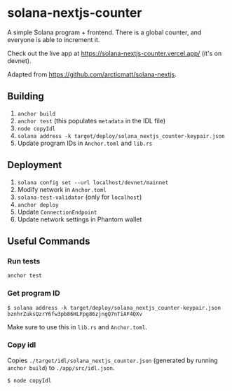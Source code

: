 # solana-nextjs-counter

A simple Solana program + frontend. There is a global counter, and everyone is able to increment it.

Check out the live app at https://solana-nextjs-counter.vercel.app/ (it's on devnet).

Adapted from https://github.com/arcticmatt/solana-nextjs.

## Building

1. `anchor build`
2. `anchor test` (this populates `metadata` in the IDL file)
3. `node copyIdl`
4. `solana address -k target/deploy/solana_nextjs_counter-keypair.json`
5. Update program IDs in `Anchor.toml` and `lib.rs`

## Deployment

1. `solana config set --url localhost/devnet/mainnet`
2. Modify network in `Anchor.toml`
3. `solana-test-validator` (only for `localhost`)
4. `anchor deploy`
5. Update `ConnectionEndpoint`
6. Update network settings in Phantom wallet

## Useful Commands

### Run tests 

```
anchor test
```

### Get program ID

```
$ solana address -k target/deploy/solana_nextjs_counter-keypair.json
bznhrZuksQzrY6fw3pb86HLFpg86zjngQ7nTiAF4QXv
```

Make sure to use this in `lib.rs` and `Anchor.toml`.

### Copy idl

Copies `./target/idl/solana_nextjs_counter.json` (generated by running `anchor build`) to `./app/src/idl.json`.

```
$ node copyIdl
```